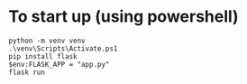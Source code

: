 # To start up (using powershell)
```
python -m venv venv
.\venv\Scripts\Activate.ps1
pip install flask
$env:FLASK_APP = "app.py"
flask run
```